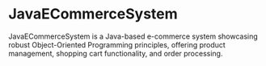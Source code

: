 # JavaECommerceSystem
JavaECommerceSystem is a Java-based e-commerce system showcasing robust Object-Oriented Programming principles, offering product management, shopping cart functionality, and order processing.
